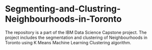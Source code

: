 # Segmenting-and-Clustring-Neighbourhoods-in-Toronto
The repository is a part of the IBM Data Science Capstone project. The project includes the segmentation and clustering of Neighbourhoods in Toronto using K Means Machine Learning Clustering algorithm. 
